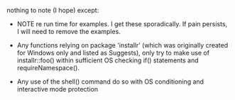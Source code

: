 
nothing to note (I hope) except:


- NOTE re run time for examples. I get these sporadically. If pain persists, I will need to remove the examples.

- Any functions relying on package 'installr' (which was originally created for Windows only and listed as Suggests), only try to make use of installr::foo() within sufficient OS checking if() statements and requireNamespace().

- Any use of the shell() command do so with OS conditioning and interactive mode protection

